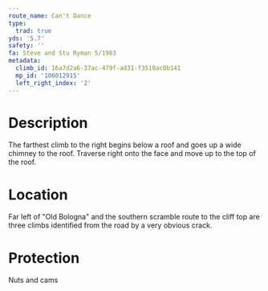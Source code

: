 ```yaml
---
route_name: Can't Dance
type:
  trad: true
yds: '5.7'
safety: ''
fa: Steve and Stu Ryman 5/1983
metadata:
  climb_id: 16a7d2a6-37ac-479f-ad31-f3518ac0b141
  mp_id: '106012915'
  left_right_index: '2'
---
```

# Description
The  farthest climb to the right begins below a roof and goes up a wide chimney to the roof. Traverse right onto the face and move up to the top of the roof.

# Location
Far left of "Old Bologna" and the southern scramble route to the cliff top are three climbs identified from the road by a very obvious crack.

# Protection
Nuts and cams
